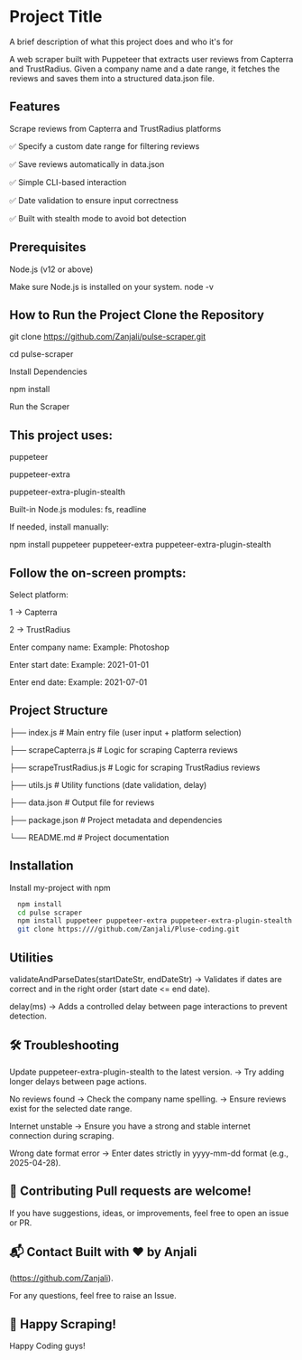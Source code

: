 
# Project Title

A brief description of what this project does and who it's for

A web scraper built with Puppeteer that extracts user reviews from Capterra and TrustRadius. Given a company name and a date range, it fetches the reviews and saves them into a structured data.json file.

## Features

Scrape reviews from Capterra and TrustRadius platforms

✅ Specify a custom date range for filtering reviews

✅ Save reviews automatically in data.json

✅ Simple CLI-based interaction

✅ Date validation to ensure input correctness

✅ Built with stealth mode to avoid bot detection



##  Prerequisites
Node.js (v12 or above)

Make sure Node.js is installed on your system. node -v

## How to Run the Project Clone the Repository
git clone https://github.com/Zanjali/pulse-scraper.git

cd pulse-scraper

Install Dependencies

npm install

Run the Scraper
## This project uses:
puppeteer

puppeteer-extra

puppeteer-extra-plugin-stealth

Built-in Node.js modules: fs, readline

If needed, install manually:

npm install puppeteer puppeteer-extra puppeteer-extra-plugin-stealth

## Follow the on-screen prompts:
Select platform:

1 → Capterra

2 → TrustRadius

Enter company name: Example: Photoshop

Enter start date: Example: 2021-01-01

Enter end date: Example: 2021-07-01
##  Project Structure
├── index.js            # Main entry file (user input + platform selection)

├── scrapeCapterra.js   # Logic for scraping Capterra reviews

├── scrapeTrustRadius.js # Logic for scraping TrustRadius reviews

├── utils.js            # Utility functions (date validation, delay)

├── data.json           # Output file for reviews

├── package.json        # Project metadata and dependencies

└── README.md           # Project documentation

## Installation

Install my-project with npm

```bash
  npm install 
  cd pulse scraper
  npm install puppeteer puppeteer-extra puppeteer-extra-plugin-stealth
  git clone https:////github.com/Zanjali/Pluse-coding.git
```
    
## Utilities
validateAndParseDates(startDateStr, endDateStr) → Validates if dates are correct and in the right order (start date <= end date).

delay(ms) → Adds a controlled delay between page interactions to prevent detection.

## 🛠 Troubleshooting
Update puppeteer-extra-plugin-stealth to the latest version. → Try adding longer delays between page actions.

No reviews found → Check the company name spelling. → Ensure reviews exist for the selected date range.

Internet unstable → Ensure you have a strong and stable internet connection during scraping.

Wrong date format error → Enter dates strictly in yyyy-mm-dd format (e.g., 2025-04-28).
## 🤝 Contributing Pull requests are welcome!
If you have suggestions, ideas, or improvements, feel free to open an issue or PR.
## 📬 Contact Built with ❤️ by Anjali
 (https://github.com/Zanjali).
 
 For any questions, feel free to raise an Issue.
## 🚀 Happy Scraping!
Happy Coding guys!